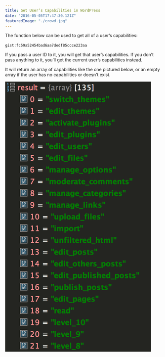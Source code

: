 ```yaml
---
title: Get User’s Capabilities in WordPress
date: "2016-05-05T17:47:30.121Z"
featuredImage: "./crowd.jpg"
---
```


The function below can be used to get all  of a user’s capabilities:

`gist:fc59a52454bad6aa7dedf85ccce223aa`

If you pass a user ID to it, you will get that user’s capabilities. If you don’t pass anything to it, you’ll get the current user’s capabilities instead.

It will return an array of capabilities like the one pictured below, or an empty array if the user has no capabilities or doesn’t exist.

![Capabilities](./capabilities.png)
